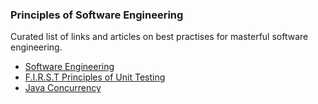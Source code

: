 ### Principles of Software Engineering

Curated list of links and articles on best practises for masterful software engineering.


* [Software Engineering](SoftwareEngineering.md)
* [F.I.R.S.T Principles of Unit Testing](unit-tests/F.I.R.S.T-Principles-of-Unit-Testing.md)
* [Java Concurrency](java/concurrency.md)